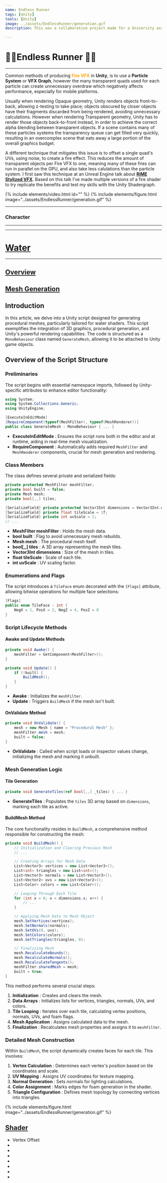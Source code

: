 ```yaml
---
name: Endless Runner
tags: [Unity]
tools: [Unity]
image: ../assets/EndlessRunner/generation.gif
description: This was a collaborative project made for a University assignment

---
```


# **🏃‍♂️Endless Runner 🏃‍♂️**

---

Common methods of producing <span style="color:orange">**Fire VFX**</span> in **Unity**, is to use a **Particle System** or **VFX Graph**, however the many transparent quads used for each particle can create unnecessary overdraw which negatively affects performance, especially for mobile platforms.

Usually when rendering Opaque geometry, Unity renders objects front-to-back, allowing z-testing to take place; objects obscured by closer objects have their fragments discarded from being rendered, avoiding unnecessary calculations. However when rendering Transparent geometry, Unity has to render those objects back-to-front instead, in order to achieve the correct alpha blending between transparent objects. If a scene contains many of these particles systems the transparency queue can get filled very quickly, resulting in an overcomplex scene that eats away a large portion of the overall graphics budget.

A different technique that mitigates this issue is to offset a single quad's UVs, using noise, to create a fire effect. This reduces the amount of transparent objects per Fire VFX to one, meaning many of these fires can run in parallel on the GPU, and also take less calulations than the particle system. I first saw this technique at an Unreal Engine talk about **[RiME Stylized VFX](https://youtu.be/fwKQyDZ4ark)**. Based on this talk I’ve made multiple versions of a fire shader to try replicate the benefits and test my skills with the Unity Shadergraph.

{% include elements/video.html id="" %}
{% include elements/figure.html image="../assets/EndlessRunner/generation.gif" %}

---

### **Character**

---



---

# <u>**Water**</u>

---

## <u>Overview</u>



## <u>Mesh Generation</u>

## Introduction

In this article, we delve into a Unity script designed for generating procedural meshes, particularly tailored for water shaders. This script exemplifies the integration of 3D graphics, procedural generation, and Unity's powerful rendering capabilities. The code is structured as a `MonoBehaviour` class named `GenerateMesh`, allowing it to be attached to Unity game objects.


## Overview of the Script Structure

### Preliminaries

The script begins with essential namespace imports, followed by Unity-specific attributes to enhance editor functionality:

```csharp
using System;
using System.Collections.Generic;
using UnityEngine;

[ExecuteInEditMode]
[RequireComponent(typeof(MeshFilter), typeof(MeshRenderer))]
public class GenerateMesh : MonoBehaviour { ... }
```

 
- **ExecuteInEditMode** : Ensures the script runs both in the editor and at runtime, aiding in real-time mesh visualization. 
- **RequireComponent** : Automatically adds required `MeshFilter` and `MeshRenderer` components, crucial for mesh generation and rendering.


### Class Members

The class defines several private and serialized fields:

```csharp
private protected MeshFilter meshFilter;
private bool built = false;
private Mesh mesh;
private bool[,,] tiles;

[SerializeField] private protected Vector3Int dimensions = Vector3Int.one;
[SerializeField] private float tileScale = 1f;
[SerializeField] private int uvScale = 1;
// ...
```
 
- **MeshFilter meshFilter** : Holds the mesh data. 
- **bool built** : Flag to avoid unnecessary mesh rebuilds. 
- **Mesh mesh** : The procedural mesh itself. 
- **bool[,,] tiles** : A 3D array representing the mesh tiles. 
- **Vector3Int dimensions** : Size of the mesh in tiles. 
- **float tileScale** : Scale of each tile. 
- **int uvScale** : UV scaling factor.


### Enumerations and Flags

The script introduces a `TileFace` enum decorated with the `[Flags]` attribute, allowing bitwise operations for multiple face selections:

```csharp
[Flags]
public enum TileFace : int {
    NegX = 1, PosX = 2, NegZ = 4, PosZ = 8
}
```


### Script Lifecycle Methods

#### Awake and Update Methods

```csharp
private void Awake() {
    meshFilter = GetComponent<MeshFilter>();
}

private void Update() {
    if (!built) {
        BuildMesh();
    }
}
```

 
- **Awake** : Initializes the `meshFilter`. 
- **Update** : Triggers `BuildMesh` if the mesh isn't built.


#### OnValidate Method

```csharp
private void OnValidate() {
    mesh = new Mesh { name = "Procedural Mesh" };
    meshFilter.mesh = mesh;
    built = false;
}
```

 
- **OnValidate** : Called when script loads or inspector values change, initializing the mesh and marking it unbuilt.


### Mesh Generation Logic

#### Tile Generation

```csharp
private void GenerateTiles(ref bool[,,] _tiles) { ... }
```

 
- **GenerateTiles** : Populates the `tiles` 3D array based on `dimensions`, marking each tile as active.


#### BuildMesh Method

The core functionality resides in `BuildMesh`, a comprehensive method responsible for constructing the mesh:

```csharp
private void BuildMesh() {
    // Initialization and Clearing Previous Mesh
    // ...

    // Creating Arrays for Mesh Data
    List<Vector3> vertices = new List<Vector3>();
    List<int> triangles = new List<int>();
    List<Vector3> normals = new List<Vector3>();
    List<Vector2> uvs = new List<Vector2>();
    List<Color> colors = new List<Color>(); 

    // Looping Through Each Tile
    for (int x = 0; x < dimensions.x; x++) {
        // ...
    }

    // Applying Mesh Data to Mesh Object
    mesh.SetVertices(vertices);
    mesh.SetNormals(normals);
    mesh.SetUVs(0, uvs);
    mesh.SetColors(colors);
    mesh.SetTriangles(triangles, 0);

    // Finalizing Mesh
    mesh.RecalculateBounds();
    mesh.RecalculateNormals();
    mesh.RecalculateTangents();
    meshFilter.sharedMesh = mesh;
    built = true;
}
```

This method performs several crucial steps: 
1. **Initialization** : Creates and clears the mesh. 
2. **Data Arrays** : Initializes lists for vertices, triangles, normals, UVs, and colors. 
3. **Tile Looping** : Iterates over each tile, calculating vertex positions, normals, UVs, and foam flags. 
4. **Mesh Application** : Assigns calculated data to the mesh. 
5. **Finalization** : Recalculates mesh properties and assigns it to `meshFilter`.


### Detailed Mesh Construction

Within `BuildMesh`, the script dynamically creates faces for each tile. This involves: 
1. **Vertex Calculation** : Determines each vertex's position based on tile coordinates and scale. 
2. **UV Mapping** : Assigns UV coordinates for texture mapping. 
3. **Normal Generation** : Sets normals for lighting calculations. 
4. **Color Assignment** : Marks edges for foam generation in the shader. 
5. **Triangle Configuration** : Defines mesh topology by connecting vertices into triangles.

{% include elements/figure.html image="../assets/EndlessRunner/generation.gif" %}

## <u>Shader</u>

- Vertex Offset
-  
- 
- 
- 
- 
- 
- 
